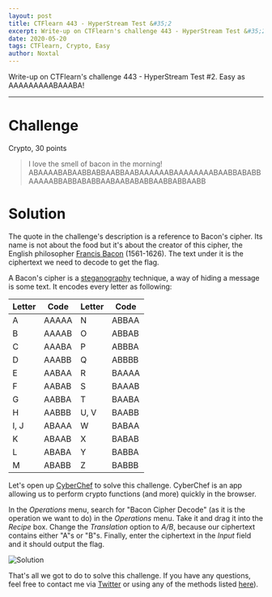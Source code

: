```yaml
---
layout: post
title: CTFlearn 443 - HyperStream Test &#35;2
excerpt: Write-up on CTFlearn's challenge 443 - HyperStream Test &#35;2. Easy as AAAAAAAAABAAABA!
date: 2020-05-20
tags: CTFlearn, Crypto, Easy
author: Noxtal
---
```


 Write-up on CTFlearn's challenge 443 - HyperStream Test &#35;2. Easy as AAAAAAAAABAAABA!

-----

# Challenge
Crypto, 30 points
> I love the smell of bacon in the morning! ABAAAABABAABBABBAABBAABAAAAAABAAAAAAAABAABBABABBAAAAABBABBABABBAABAABABABBAABBABBAABB

# Solution
The quote in the challenge's description is a reference to Bacon's cipher. Its name is not about the food but it's about the creator of this cipher, the English philosopher [Francis Bacon](https://en.wikipedia.org/wiki/Francis_Bacon) (1561-1626). The text under it is the ciphertext we need to decode to get the flag.

A Bacon's cipher is a [steganography](https://en.wikipedia.org/wiki/Steganography) technique, a way of hiding a message is some text. It encodes every letter as following:

| Letter | Code  | Letter | Code  |
| ------ | ----- | ------ | ----- |
| A      | AAAAA | N      | ABBAA |
| B      | AAAAB | O      | ABBAB |
| C      | AAABA | P      | ABBBA |
| D      | AAABB | Q      | ABBBB |
| E      | AABAA | R      | BAAAA |
| F      | AABAB | S      | BAAAB |
| G      | AABBA | T      | BAABA |
| H      | AABBB | U, V   | BAABB |
| I, J   | ABAAA | W      | BABAA |
| K      | ABAAB | X      | BABAB |
| L      | ABABA | Y      | BABBA |
| M      | ABABB | Z      | BABBB |

Let's open up [CyberChef](https://gchq.github.io/CyberChef/) to solve this challenge. CyberChef is an app allowing us to perform crypto functions (and more) quickly in the browser.

In the *Operations* menu, search for "Bacon Cipher Decode" (as it is the operation we want to do) in the *Operations* menu. Take it and drag it into the *Recipe* box. Change the *Translation* option to *A/B*, because our ciphertext contains either "A"s or "B"s. Finally, enter the ciphertext in the *Input* field and it should output the flag.

![Solution](https://i.imgur.com/X0dD46r.png)

That's all we got to do to solve this challenge. If you have any questions, feel free to contact me via [Twitter](https://twitter.com/noxtal_) or using any of the methods listed [here](https://writeups.noxtal.com/#/pages/about)).